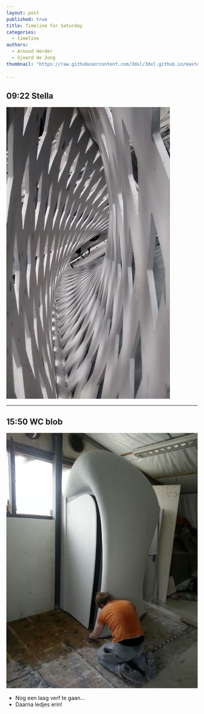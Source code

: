 ```yaml
---
layout: post
published: true
title: Timeline for Saturday
categories:
  - timeline
authors:
  - Arnoud Herder
  - Sjoerd de Jong
thumbnail: "https://raw.githubusercontent.com/3dxl/3dxl.github.io/master/photos/2014-05-24/00_img_20140520_161154429.mini.jpg"

---
```


## 09:22 Stella
![](https://raw.githubusercontent.com/3dxl/3dxl.github.io/master/photos/2014-05-24/00_img_20140520_161154429.midi.jpg)

---

## 15:50 WC blob
![](https://raw.githubusercontent.com/3dxl/3dxl.github.io/master/photos/2014-05-24/01_20140524_154903_resized.midi.jpg)

- Nog een laag verf te gaan...
- Daarna ledjes erin!
